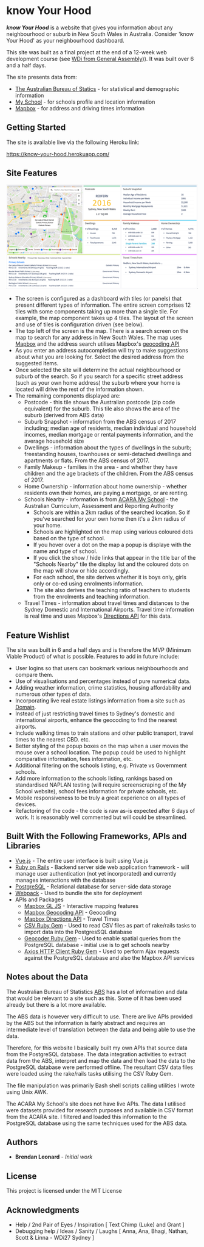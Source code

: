 # know Your Hood

_**know Your Hood**_ is a website that gives you information about any neighbourhood or suburb in New South Wales in Australia. Consider 'know Your Hood' as your neighbourhood dashboard.

This site was built as a final project at the end of a 12-week web development course (see [WDi from General Assembly](https://generalassemb.ly/education/web-development-immersive?where=sydney))). It was built over 6 and a half days.

The site presents data from:
* [The Australian Bureau of Statics](http://www.abs.gov.au/) - for statistical and demographic information
* [My School](https://www.myschool.edu.au/) - for schools profile and location information
* [Mapbox](https://www.mapbox.com/) - for address and driving times information

## Getting Started

The site is available live via the following Heroku link:

<https://know-your-hood.herokuapp.com/>

## Site Features
![alt text](https://github.com/Groo-The-Wanderer/knowYourHood/blob/master/public/knowYourHood_screenshot.png "know Your Hood screenshot")

* The screen is configured as a dashboard with tiles (or panels) that present different types of information. The entire screen comprises 12 tiles with some components taking up more than a single tile. For example, the map component takes up 4 tiles. The layout of the screen and use of tiles is configuration driven (see below).
* The top left of the screen is the map. There is a search screen on the map to search for any address in New South Wales. The map uses [Mapbox](https://www.mapbox.com/) and the address search utilises Mapbox's [geocoding API](https://www.mapbox.com/api-documentation/#introduction) 
* As you enter an address autocompletion will try to make suggestions about what you are looking for. Select the desired address from the suggested items.
* Once selected the site will determine the actual neighbourhood or suburb of the search. So if you search for a specific street address (such as your own home address) the suburb where your home is located will drive the rest of the information shown.
* The remaining components displayed are:
  * Postcode - this tile shows the Australian postcode (zip code equivalent) for the suburb. This tile also shows the area of the suburb (derived from ABS data)
  * Suburb Snapshot - information from the ABS census of 2017 including; median age of residents, median individual and household incomes, median mortgage or rental payments information, and the average household size
  * Dwellings - information about the types of dwellings in the suburb; freestanding houses, townhouses or semi-detached dwellings and apartments or flats. From the ABS census of 2017.
  * Family Makeup - families in the area - and whether they have children and the age brackets of the children. From the ABS census of 2017.
  * Home Ownership - information about home ownership - whether residents own their homes, are paying a mortgage, or are renting.
  * Schools Nearby - information is from [ACARA My School](https://www.myschool.edu.au/) - the Australian Curriculum, Assessment and Reporting Authority
    * Schools are within a 2km radius of the searched location. So if you've searched for your own home then it's a 2km radius of your home.
    * Schools are highlighted on the map using various coloured dots based on the type of school.
    * If you hover over a dot on the map a popup is displaye with the name and type of school.
    * If you click the show / hide links that appear in the title bar of the "Schools Nearby" tile the display list and the coloured dots on the map will show or hide accordingly.
    * For each school, the site derives whether it is boys only, girls only or co-ed using enrolments information.
    * The site also derives the teaching ratio of teachers to students from the enrolments and teaching information.
  * Travel Times - information about travel times and distances to the Sydney Domestic and International Airports. Travel time information is real time and uses Mapbox's [Directions API](https://www.mapbox.com/api-documentation/#directions) for this data.

## Feature Wishlist
The site was built in 6 and a half days and is therefore the MVP (Minimum Viable Product) of what is possible. Features to add in future include:

* User logins so that users can bookmark various neighbourhoods and compare them.
* Use of visualisations and percentages instead of pure numerical data.
* Adding weather information, crime statistics, housing affordability and numerous other types of data.
* Incorporating live real estate listings information from a site such as [Domain](https://www.domain.com.au/).
* Instead of just restricting travel times to Sydney's domestic and international airports, enhance the geocoding to find the nearest airports.
* Include walking times to train stations and other public transport, travel times to the nearest CBD. etc.
* Better styling of the popup boxes on the map when a user moves the mouse over a school location. The popup could be used to highlight comparative information, fees information, etc.
* Additional filtering on the schools listing, e.g. Private vs Government schools.
* Add more information to the schools listing, rankings based on standardised NAPLAN testing (will require screenscraping of the My School website), school fees information for private schools, etc.
* Mobile responsiveness to be truly a great experience on all types of devices.
* Refactoring of the code - the code is raw as-is expected after 6 days of work. It is reasonably well commented but will could be streamlined.


## Built With the Following Frameworks, APIs and Libraries

* [Vue.js](https://vuejs.org/) - The entire user interface is built using Vue.js
* [Ruby on Rails](https://rubyonrails.org/) - Backend server side web application framework - will manage user authentication (not yet incorporated) and currently manages interactions with the database
* [PostgreSQL](https://www.postgresql.org/) - Relational database for server-side data storage
* [Webpack](https://webpack.js.org/) - Used to bundle the site for deployment
* APIs and Packages
  * [Mapbox GL JS](https://github.com/mapbox/mapbox-gl-js) - Interactive mapping features
  * [Mapbox Geocoding API](https://www.mapbox.com/api-documentation/#geocoding) - Geocoding
  * [Mapbox Directions API](https://www.mapbox.com/api-documentation/#directions) - Travel Times
  * [CSV Ruby Gem](https://github.com/ruby/csv) - Used to read CSV files as part of rake/rails tasks to import data into the PostgresSQL database
  * [Geocoder Ruby Gem](https://github.com/alexreisner/geocoder) - Used to enable spatial queries from the PostgreSQL database - initial use is to get schools nearby
  * [Axios HTTP Client Ruby Gem](https://github.com/axios/axios) - Used to perform Ajax requests against the PostgreSQL database and also the Mapbox API services

## Notes about the Data
The Australian Bureau of Statistics [ABS](http://www.abs.gov.au/) has a lot of information and data that would be relevant to a site such as this. Some of it has been used already but there is a lot more available.

The ABS data is however very difficult to use. There are live APIs provided by the ABS but the information is fairly abstract and requires an intermediate level of translation between the data and being able to use the data.

Therefore, for this website I basically built my own APIs that source data from the PostgreSQL database. The data integration activities to extract data from the ABS, interpret and map the data and then load the data to the PostgreSQL database were performed offline. The resultant CSV data files were loaded using the rake/rails tasks utilising the CSV Ruby Gem.

The file manipulation was primarily Bash shell scripts calling utilities I wrote using Unix AWK.

The ACARA My School's site does not have live APIs. The data I utilised were datasets provided for research purposes and available in CSV format from the ACARA site. I filtered and loaded this information to the PostgreSQL database using the same techniques used for the ABS data.

## Authors

* **Brendan Leonard** - *Initial work*

## License

This project is licensed under the MIT License

## Acknowledgments

* Help / 2nd Pair of Eyes / Inspiration [ Text Chimp (Luke) and Grant ]
* Debugging help / Ideas / Sanity / Laughs [ Anna, Ana, Bhagi, Nathan, Scott & Linna - WDi27 Sydney ]
